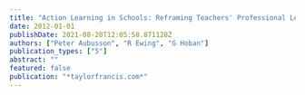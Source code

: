 ```yaml
---
title: "Action Learning in Schools: Reframing Teachers' Professional Learning and Development"
date: 2012-01-01
publishDate: 2021-08-20T12:05:58.871128Z
authors: ["Peter Aubusson", "R Ewing", "G Hoban"]
publication_types: ["5"]
abstract: ""
featured: false
publication: "*taylorfrancis.com*"
---
```


